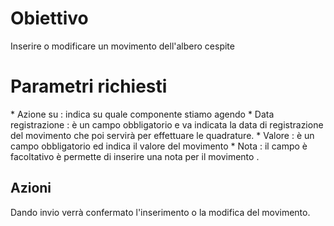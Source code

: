 # Obiettivo
Inserire o modificare un movimento dell'albero cespite

# Parametri richiesti
\* Azione su :  indica su quale componente stiamo agendo
\* Data registrazione :  è un campo obbligatorio e va indicata la data di registrazione del movimento che poi servirà per effettuare le quadrature.
\* Valore :  è un campo obbligatorio ed indica il valore del movimento
\* Nota :  il campo è facoltativo è permette di inserire una nota per il movimento .

## Azioni
Dando invio verrà confermato l'inserimento o la modifica del movimento.
